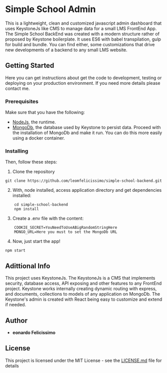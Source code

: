 # Simple School Admin

This is a lightweight, clean and customized javascript admin dashboard that uses KeystoneJs like CMS to manage data for a small LMS FrontEnd App. The Simple School BackEnd was created with a modern structure rather of proposed by Keystone boilerplate. It uses ES6 with babel transpilation, gulp for build and bundle. You can find either, some customizations that drive new developments of a backend to any small LMS website.

## Getting Started

Here you can get instructions about get the code to development, testing or deploying on your production environment.
If you need more details please contact me.

### Prerequisites ###

Make sure that you have the following:
* [NodeJs](https://nodejs.org/en/), the runtime.
* [MongoDb](https://www.mongodb.com/download-center), the database used by Keystone to persist data. Proceed with the installation of MongoDb and make it run. You can do this more easily using a docker container.

### Installing ###

Then, follow these steps:

1) Clone the repository

``` git clone https://github.com/leomfelicissimo/simple-school-backend.git ```

2) With, node installed, access application directory and get dependencies installed:
```
	cd simple-school-backend
	npm install
```

3) Create a .env file with the content:
```
	COOKIE_SECRET=YouNeedToUseABigRandomStringHere
	MONGO_URL=Here you must to set the MongoDb URL
```

4) Now, just start the app!

``` npm start ```

## Adittional Info ##

This project uses KeystoneJs. The KeystoneJs is a CMS that implements security, database access, API exposing and other features to any FrontEnd project. Keystone works internally creating dynamic routing with express, and documents, collections to models of any application on MongoDb. The Keystone's admin is created with React being easy to customize and extend if needed.

## Author ##
* **eonardo Felicissimo**


## License
This project is licensed under the MIT License - see the [LICENSE.md](LICENSE.md) file for details
